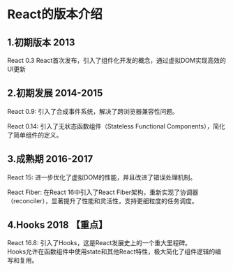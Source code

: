 # React的版本介绍

## 1.初期版本 2013
React 0.3 React首次发布，引入了组件化开发的概念，通过虚拟DOM实现高效的UI更新

## 2.初期发展 2014-2015
React 0.9: 引入了合成事件系统，解决了跨浏览器兼容性问题。   

React 0.14: 引入了无状态函数组件（Stateless Functional Components），简化了简单组件的定义。

## 3.成熟期 2016-2017
React 15: 进一步优化了虚拟DOM的性能，并且改进了错误处理机制。  

React Fiber: 在React 16中引入了React Fiber架构，重新实现了协调器（reconciler），显著提升了性能和灵活性，支持更细粒度的任务调度。

## 4.Hooks 2018 【重点】
React 16.8: 引入了Hooks，这是React发展史上的一个重大里程碑。  
Hooks允许在函数组件中使用state和其他React特性，极大简化了组件逻辑的编写和复用。
